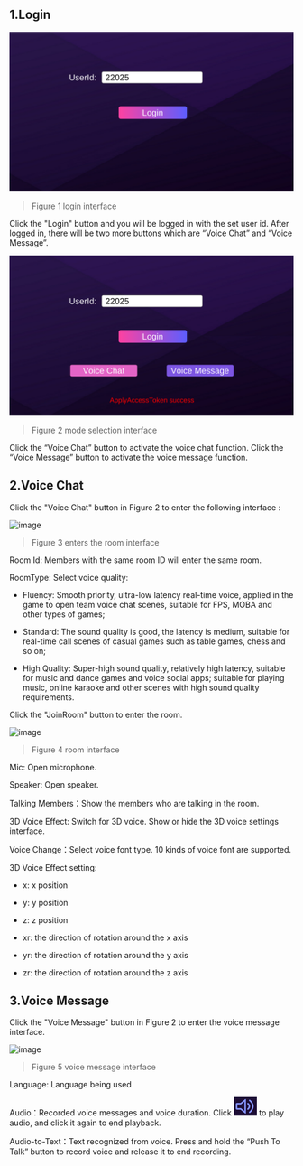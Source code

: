 ## 1.Login

![image](Image/u6.png)
> Figure 1 login interface

Click the "Login" button and you will be logged in with the set user id. After logged in, there will be two more buttons which are “Voice Chat” and “Voice Message”.

![image](Image/u7.png)
> Figure 2 mode selection interface

Click the “Voice Chat” button to activate the voice chat function. Click the “Voice Message” button to activate the voice message function.

## 2.Voice Chat
Click the "Voice Chat" button in Figure 2 to enter the following interface : 

![image](https://main.qcloudimg.com/raw/18e3db8c18f4d92b5ba6eb1f9caec7f7.png)
> Figure 3 enters the room interface

Room Id: Members with the same room ID will enter the same room.

RoomType: Select voice quality:

- Fluency: Smooth priority, ultra-low latency real-time voice, applied in the game to open team voice chat scenes, suitable for FPS, MOBA and other types of games;

- Standard: The sound quality is good, the latency is medium, suitable for real-time call scenes of casual games such as table games, chess and so on;

- High Quality: Super-high sound quality, relatively high latency, suitable for music and dance games and voice social apps; suitable for playing music, online karaoke and other scenes with high sound quality requirements.

Click the "JoinRoom" button to enter the room.

![image](https://main.qcloudimg.com/raw/a2ac816eacd95dfa89c8a5cee4f93f40.png)
> Figure 4 room interface

Mic: Open microphone.

Speaker: Open speaker.

Talking Members：Show the members who are talking in the room.

3D Voice Effect: Switch for 3D voice. Show or hide the 3D voice settings interface.

Voice Change：Select voice font type. 10 kinds of voice font are supported.

3D Voice Effect setting:

- x: x position

- y: y position

- z: z position

- xr: the direction of rotation around the x axis 

- yr: the direction of rotation around the y axis 

- zr: the direction of rotation around the z axis 

## 3.Voice Message

Click the "Voice Message" button in Figure 2 to enter the voice message interface.

![image](https://main.qcloudimg.com/raw/a702e12418932f2b4cb701660b9875f1.png)
> Figure 5 voice message interface

Language: Language being used

Audio：Recorded voice messages and voice duration. Click ![image](Image/u11.png) to play audio, and click it again to end playback.




Audio-to-Text：Text recognized from voice. Press and hold the “Push To Talk” button to record voice and release it to end recording.
